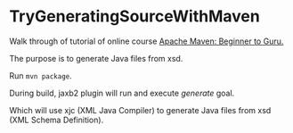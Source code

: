 # TryGeneratingSourceWithMaven


Walk through of tutorial of online course [Apache Maven: Beginner to Guru.](https://www.udemy.com/draft/2043700/?couponCode=GITHUB_REPO)

The purpose is to generate Java files from xsd. 

Run `mvn package`.

During build, jaxb2 plugin will run and execute _generate_ goal. 

Which will use xjc (XML Java Compiler) to generate Java files from xsd (XML Schema Definition). 